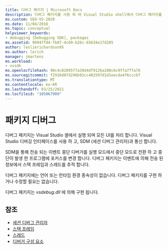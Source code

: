 ```yaml
---
title: 디버그 패키지 | Microsoft Docs
description: 디버그 패키지를 사용 하 여 Visual Studio shell에서 디버그 패키지를 실행 하 고 디버깅 인터페이스를 사용 하 고 세션 디버그 관리자와 통신 하 여 UI를 처리 하는 방법을 알아봅니다.
ms.custom: SEO-VS-2020
ms.date: 11/04/2016
ms.topic: conceptual
helpviewer_keywords:
- debugging [Debugging SDK], packages
ms.assetid: 99947fd4-fb87-4c69-b26c-65634e17d285
author: leslierichardson95
ms.author: lerich
manager: jmartens
ms.workload:
- vssdk
ms.openlocfilehash: 90c4c82895f7a30d4df9126a280c6c9ffa7ffa76
ms.sourcegitcommit: f2916d8fd296b92cc402597d1d1eecda4f6cccbf
ms.translationtype: MT
ms.contentlocale: ko-KR
ms.lasthandoff: 03/25/2021
ms.locfileid: "105067909"
---
```

# <a name="debug-package"></a>패키지 디버그
디버그 패키지는 Visual Studio 셸에서 실행 되며 모든 UI를 처리 합니다. Visual Studio 디버깅 인터페이스를 사용 하 고, SDM (세션 디버그 관리자)과 통신 합니다.

 SDM을 통해 전송 되는 이벤트 중단 디버거를 실행 모드에서 중단 모드로 전환 하 고 중단이 발생 한 프로그램에 포커스를 변경 합니다. 디버그 패키지는 이벤트에 의해 전송 된 정보에서 스택 프레임과 스레드를 추적 합니다.

 디버그 패키지에는 언어 또는 런타임 환경 종속성이 없습니다. 디버그 패키지를 구현 하거나 수정할 필요는 없습니다.

 디버그 패키지는 *vsdebug.dll* 에 의해 구현 됩니다.

## <a name="see-also"></a>참조
- [세션 디버그 관리자](../../extensibility/debugger/session-debug-manager.md)
- [스택 프레임](../../extensibility/debugger/stack-frames.md)
- [스레드](../../extensibility/debugger/threads.md)
- [디버거 구성 요소](../../extensibility/debugger/debugger-components.md)
